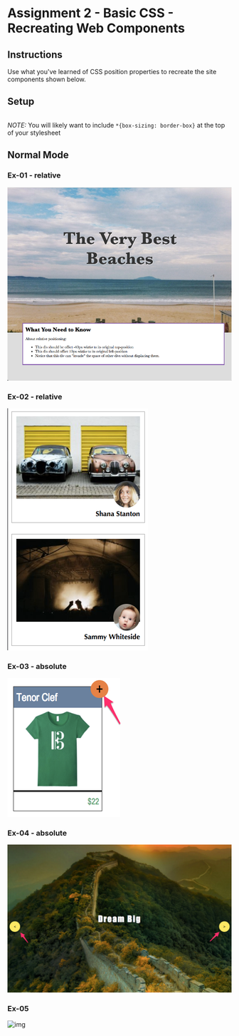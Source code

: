 # Assignment 2 - Basic CSS - Recreating Web Components

## Instructions

Use what you've learned of CSS position properties to recreate the site components shown below.


## Setup

```sh

```

*NOTE:* You will likely want to include `*{box-sizing: border-box}` at the top of your stylesheet

## Normal Mode

### Ex-01 - relative

![img](/mockups/01-relative-positioning.png)

### Ex-02 - relative

![img](/mockups/02-relative-positioning.png)

### Ex-03 - absolute

![img](/mockups/03-absolute-positioning.png)

### Ex-04 - absolute

![img](/mockups/04-absolute-positioning.png)

### Ex-05

![img](/mockups/05-fixed-positioning.gif)
